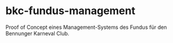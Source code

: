 # bkc-fundus-management
Proof of Concept eines Management-Systems des Fundus für den Bennunger Karneval Club.
